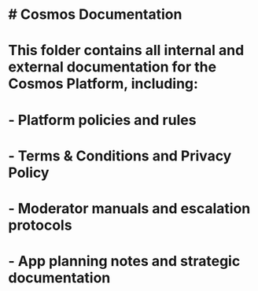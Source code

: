 # \# Cosmos Documentation

# 

# This folder contains all internal and external documentation for the Cosmos Platform, including:

# 

# \- Platform policies and rules

# \- Terms \& Conditions and Privacy Policy

# \- Moderator manuals and escalation protocols

# \- App planning notes and strategic documentation

# 

